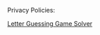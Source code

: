 Privacy Policies:

[Letter Guessing Game Solver](https://benlaflen.github.io/PrivacyPolicy/LetterGuessingGamePrivacyPolicy)
